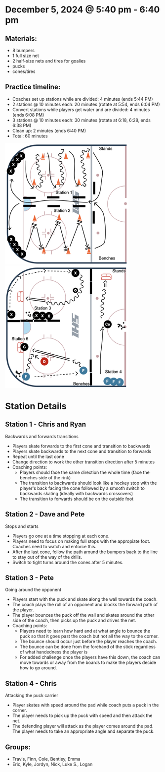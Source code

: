 # December 5, 2024 @ 5:40 pm - 6:40 pm

## Materials:
- 8 bumpers
- 1 full size net
- 2 half-size nets and tires for goalies
- pucks
- cones/tires

## Practice timeline:
- Coaches set up stations while are divided: 4 minutes (ends 5:44 PM)
- 2 stations @ 10 minutes each: 20 minutes (rotate at 5:54, ends 6:04 PM)
- Convert stations while players get water and are divided: 4 minutes (ends 6:08 PM)
- 3 stations @ 10 minutes each: 30 minutes (rotate at 6:18, 6:28, ends 6:38 PM)
- Clean up: 2 minutes (ends 6:40 PM)
- Total: 60 minutes

<img src="https://github.com/salter14/hockey/blob/main/drill_diagrams/Practice_layout_20241127_pt1.png" alt="alt" width="400px"> <img src="https://github.com/salter14/hockey/blob/main/drill_diagrams/Practice_layout_20241205_pt2.png" alt="alt" width="400px">

# Station Details

## Station 1 - Chris and Ryan
Backwards and forwards transitions
- Players skate forwards to the first cone and transition to backwards
- Players skate backwards to the next cone and transition to forwards
- Repeat until the last cone
- Change direction to work the other transition direction after 5 minutes
- Coaching points: 
  - Players should face the same direction the whole time (face the benches side of the rink)
  - The transition to backwards should look like a hockey stop with the player's back facing the cone followed by a smooth switch to backwards skating (ideally with backwards crossovers)
  - The transition to forwards should be on the outside foot

## Station 2 - Dave and Pete
Stops and starts
- Players go one at a time stopping at each cone.
- Players need to focus on making full stops with the appropiate foot. Coaches need to watch and enforce this.
- After the last cone, follow the path around the bumpers back to the line to stay out of the way of the drills.
- Switch to tight turns around the cones after 5 minutes.

## Station 3 - Pete
Going around the opponent
- Players start with the puck and skate along the wall towards the coach.
- The coach plays the roll of an opponent and blocks the forward path of the player. 
- The player bounces the puck off the wall and skates around the other side of the coach, then picks up the puck and drives the net.
- Coaching points:
  - Players need to learn how hard and at what angle to bounce the puck so that it goes past the coach but not all the way to the corner.
  - The bounce should occur just before the player reaches the coach.
  - The bounce can be done from the forehand of the stick regardless of what handedness the player is
  - For added challenge once the players have this down, the coach can move towards or away from the boards to make the players decide how to go around.

## Station 4 - Chris
Attacking the puck carrier
- Player skates with speed around the pad while coach puts a puck in the corner.
- The player needs to pick up the puck with speed and then attack the net.
- The defending player will attack as the player comes around the pad. The player needs to take an appropriate angle and separate the puck.


## Groups:
- Travis, Finn, Cole, Bentley, Emma
- Eric, Kyle, Jordyn, Nick, Luke S., Logan

